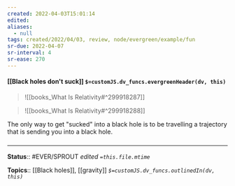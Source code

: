 ```yaml
---
created: 2022-04-03T15:01:14 
edited: 
aliases:
  - null
tags: created/2022/04/03, review, node/evergreen/example/fun
sr-due: 2022-04-07
sr-interval: 4
sr-ease: 270
---
```


#### [[Black holes don't suck]] `$=customJS.dv_funcs.evergreenHeader(dv, this)`


> ![[books_What Is Relativity#^299918287]]

> ![[books_What Is Relativity#^299918288]]

The only way to get "sucked" into a black hole is to be travelling a trajectory that is sending you into a black hole.


### <hr class="footnote"/>

**Status**:: #EVER/SPROUT
*edited `=this.file.mtime`*

**Topics**:: [[Black holes]], [[gravity]]
*`$=customJS.dv_funcs.outlinedIn(dv, this)`*
